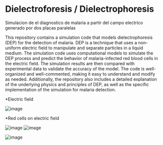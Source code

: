 # Dielectroforesis / Dielectrophoresis
Simulacion de el diagnostico de malaria a partir del campo electrico generado por dos placas paralelas

This repository contains a simulation code that models dielectrophoresis (DEP) for the detection of malaria. DEP is a technique that uses a non-uniform electric field to manipulate and separate particles in a liquid medium. The simulation code uses computational models to simulate the DEP process and predict the behavior of malaria-infected red blood cells in the electric field. The simulation results are then compared with experimental data to validate the accuracy of the model. The code is well-organized and well-commented, making it easy to understand and modify as needed. Additionally, the repository also includes a detailed explanation of the underlying physics and principles of DEP, as well as the specific implementation of the simulation for malaria detection.

*Electric field

![image](https://user-images.githubusercontent.com/84602829/214531772-0c05fae6-f8dc-4b50-a673-0732e3f4b6ec.png)

*Red cells on electric field

![image](https://user-images.githubusercontent.com/84602829/214531851-0d9354d5-0701-470d-993a-e4bd5277f449.png)
![image](https://user-images.githubusercontent.com/84602829/214531926-8f8a84f6-4dfc-4e02-a8f8-a84118943bc2.png)

![image](https://user-images.githubusercontent.com/84602829/214532016-1c085fbb-382a-46b6-b809-2a9a3e7c4e63.png)
